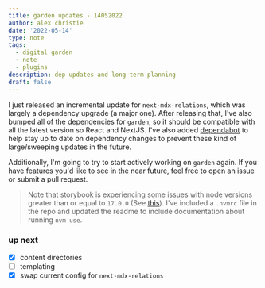 ```yaml
---
title: garden updates - 14052022
author: alex christie
date: '2022-05-14'
type: note
tags:
  - digital garden
  - note
  - plugins
description: dep updates and long term planning 
draft: false
---
```


I just released an incremental update for `next-mdx-relations`, which was largely a dependency upgrade (a major one). After releasing that, I've also bumped all of the dependencies for `garden`, so it should be compatible with all the latest version so React and NextJS. I've also added [dependabot](https://github.com/dependabot) to help stay up to date on dependency changes to prevent these kind of large/sweeping updates in the future.

Additionally, I'm going to try to start actively working on `garden` again. If you have features you'd like to see in the near future, feel free to open an issue or submit a pull request.

> Note that storybook is experiencing some issues with node versions greater than or equal to `17.0.0` (See [this](https://github.com/storybookjs/storybook/issues/16555)). I've included a `.nvmrc` file in the repo and updated the readme to include documentation about running `nvm use`.

### up next

- [x] content directories
- [ ] templating
- [x] swap current config for `next-mdx-relations` 
